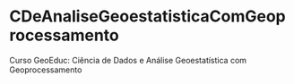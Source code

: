 # CDeAnaliseGeoestatisticaComGeoprocessamento
Curso GeoEduc: Ciência de Dados e Análise Geoestatística com Geoprocessamento 
